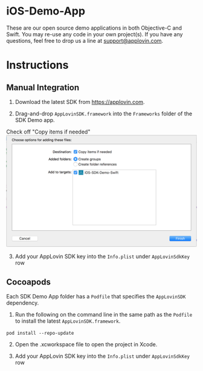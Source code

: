iOS-Demo-App
============

These are our open source demo applications in both Objective-C and Swift. You may re-use any code in your own project(s). If you have any questions, feel free to drop us a line at support@applovin.com.

# Instructions #

## Manual Integration ##

1. Download the latest SDK from https://applovin.com.

2. Drag-and-drop `AppLovinSDK.framework` into the `Frameworks` folder of the SDK Demo app.

  Check off "Copy items if needed"
  ![Xcode window](Readme/Xcode-Window.png)

3. Add your AppLovin SDK key into the `Info.plist` under `AppLovinSdkKey` row

## Cocoapods ##

Each SDK Demo App folder has a `Podfile` that specifies the `AppLovinSDK` dependency.

1. Run the following on the command line in the same path as the `Podfile` to install the latest `AppLovinSDK.framework`.

`pod install --repo-update`

2. Open the .xcworkspace file to open the project in Xcode.

3. Add your AppLovin SDK key into the `Info.plist` under `AppLovinSdkKey` row
